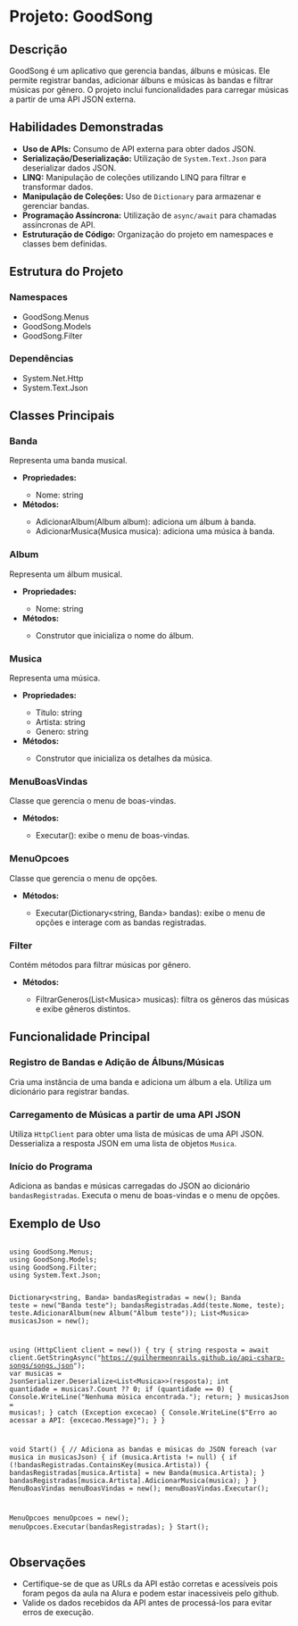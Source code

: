 <h1>Projeto: GoodSong</h1>

<h2>Descrição</h2>
<p>GoodSong é um aplicativo que gerencia bandas, álbuns e músicas. Ele permite registrar bandas, adicionar álbuns e músicas às bandas e filtrar músicas por gênero. O projeto inclui funcionalidades para carregar músicas a partir de uma API JSON externa.</p>

<h2>Habilidades Demonstradas</h2>
<ul>
        <li><strong>Uso de APIs:</strong> Consumo de API externa para obter dados JSON.</li>
        <li><strong>Serialização/Deserialização:</strong> Utilização de <code>System.Text.Json</code> para deserializar dados JSON.</li>
        <li><strong>LINQ:</strong> Manipulação de coleções utilizando LINQ para filtrar e transformar dados.</li>
        <li><strong>Manipulação de Coleções:</strong> Uso de <code>Dictionary</code> para armazenar e gerenciar bandas.</li>
        <li><strong>Programação Assíncrona:</strong> Utilização de <code>async/await</code> para chamadas assíncronas de API.</li>
        <li><strong>Estruturação de Código:</strong> Organização do projeto em namespaces e classes bem definidas.</li>
    </ul>

<h2>Estrutura do Projeto</h2>
    
<h3>Namespaces</h3>
<ul>
        <li>GoodSong.Menus</li>
        <li>GoodSong.Models</li>
        <li>GoodSong.Filter</li>
</ul>

<h3>Dependências</h3>
<ul>
        <li>System.Net.Http</li>
        <li>System.Text.Json</li>
</ul>

<h2>Classes Principais</h2>
    
<h3>Banda</h3>
<p>Representa uma banda musical.</p>
<ul>
    <li><strong>Propriedades:</strong></li>
    <ul>
            <li>Nome: string</li>
        </ul>
        <li><strong>Métodos:</strong></li>
        <ul>
            <li>AdicionarAlbum(Album album): adiciona um álbum à banda.</li>
            <li>AdicionarMusica(Musica musica): adiciona uma música à banda.</li>
        </ul>
    </ul>

<h3>Album</h3>
<p>Representa um álbum musical.</p>
<ul>
    <li><strong>Propriedades:</strong></li>
    <ul>
        <li>Nome: string</li>
    </ul>
    <li><strong>Métodos:</strong></li>
    <ul>
        <li>Construtor que inicializa o nome do álbum.</li>
    </ul>
</ul>

<h3>Musica</h3>
<p>Representa uma música.</p>
<ul>
    <li><strong>Propriedades:</strong></li>
    <ul>
        <li>Titulo: string</li>
        <li>Artista: string</li>
        <li>Genero: string</li>
    </ul>
    <li><strong>Métodos:</strong></li>
    <ul>
        <li>Construtor que inicializa os detalhes da música.</li>
    </ul>
</ul>

<h3>MenuBoasVindas</h3>
<p>Classe que gerencia o menu de boas-vindas.</p>
<ul>
    <li><strong>Métodos:</strong></li>
    <ul>
        <li>Executar(): exibe o menu de boas-vindas.</li>
    </ul>
</ul>

<h3>MenuOpcoes</h3>
<p>Classe que gerencia o menu de opções.</p>
<ul>
    <li><strong>Métodos:</strong></li>
    <ul>
        <li>Executar(Dictionary&lt;string, Banda&gt; bandas): exibe o menu de opções e interage com as bandas registradas.</li>
    </ul>
</ul>

<h3>Filter</h3>
<p>Contém métodos para filtrar músicas por gênero.</p>
<ul>
    <li><strong>Métodos:</strong></li>
    <ul>
        <li>FiltrarGeneros(List&lt;Musica&gt; musicas): filtra os gêneros das músicas e exibe gêneros distintos.</li>
    </ul>
</ul>

<h2>Funcionalidade Principal</h2>
<h3>Registro de Bandas e Adição de Álbuns/Músicas</h3>
<p>Cria uma instância de uma banda e adiciona um álbum a ela. Utiliza um dicionário para registrar bandas.</p>

<h3>Carregamento de Músicas a partir de uma API JSON</h3>
<p>Utiliza <code>HttpClient</code> para obter uma lista de músicas de uma API JSON. Desserializa a resposta JSON em uma lista de objetos <code>Musica</code>.</p>

<h3>Início do Programa</h3>
<p>Adiciona as bandas e músicas carregadas do JSON ao dicionário <code>bandasRegistradas</code>. Executa o menu de boas-vindas e o menu de opções.</p>

<h2>Exemplo de Uso</h2>
<pre>
<code>
using GoodSong.Menus;
using GoodSong.Models;
using GoodSong.Filter;
using System.Text.Json;

Dictionary&lt;string, Banda&gt; bandasRegistradas = new();
Banda teste = new("Banda teste");
bandasRegistradas.Add(teste.Nome, teste);
teste.AdicionarAlbum(new Album("Álbum teste"));
List&lt;Musica&gt; musicasJson = new();

using (HttpClient client = new())
{
    try
    {
        string resposta = await client.GetStringAsync("https://guilhermeonrails.github.io/api-csharp-songs/songs.json");
        var musicas = JsonSerializer.Deserialize&lt;List&lt;Musica&gt;&gt;(resposta);
        int quantidade = musicas?.Count ?? 0;
        if (quantidade == 0)
        {
            Console.WriteLine("Nenhuma música encontrada.");
            return;
        }
        musicasJson = musicas!;
    }
    catch (Exception excecao)
    {
        Console.WriteLine($"Erro ao acessar a API: {excecao.Message}");
    }
}

void Start()
{
    // Adiciona as bandas e músicas do JSON
    foreach (var musica in musicasJson)
    {
        if (musica.Artista != null)
        {
            if (!bandasRegistradas.ContainsKey(musica.Artista))
            {
                bandasRegistradas[musica.Artista] = new Banda(musica.Artista);
            }
            bandasRegistradas[musica.Artista].AdicionarMusica(musica);
        }
    }
    MenuBoasVindas menuBoasVindas = new();
    menuBoasVindas.Executar();
   
MenuOpcoes menuOpcoes = new();
menuOpcoes.Executar(bandasRegistradas);
}
Start();
</code>
</pre>

<h2>Observações</h2>
<ul>
<li>Certifique-se de que as URLs da API estão corretas e acessíveis pois foram pegos da aula na Alura e podem estar inacessiveis pelo github.</li>
<li>Valide os dados recebidos da API antes de processá-los para evitar erros de execução.</li>
</ul>

